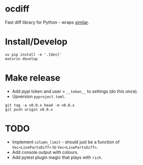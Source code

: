 # ocdiff

Fast diff library for Python - wraps [similar](https://crates.io/crates/similar).

# Install/Develop

```shell
uv pip install -e '.[dev]'
maturin develop
```

# Make release

- Add pypi token and user = `__token__` to settings (do this once).
- Upversion `pyproject.toml`.

```shell
git tag -a v0.0.x head -m v0.0.x
git push origin v0.0.x
```

# TODO

- Implement `column_limit` - should just be a function of `Vec<LinePartsDiff>` to `Vec<LinePartsDiff>`.
- Add console output with colours.
- Add pytest plugin magic that plays with `rich`.
